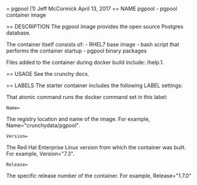 = pgpool (1)
Jeff McCormick
April 13, 2017
== NAME
pgpool - pgpool container image

== DESCRIPTION
The pgpool image provides the open source Postgres database.

The container itself consists of:
    - RHEL7 base image
    - bash script that performs the container startup
    - pgpool binary packages

Files added to the container during docker build include: /help.1.

== USAGE
See the crunchy docs.


== LABELS
The starter container includes the following LABEL settings:

That atomic command runs the docker command set in this label:

`Name=`

The registry location and name of the image. For example, Name="crunchydata/pgpool".

`Version=`

The Red Hat Enterprise Linux version from which the container was built. For example, Version="7.3".

`Release=`

The specific release number of the container. For example, Release="1.7.0"
